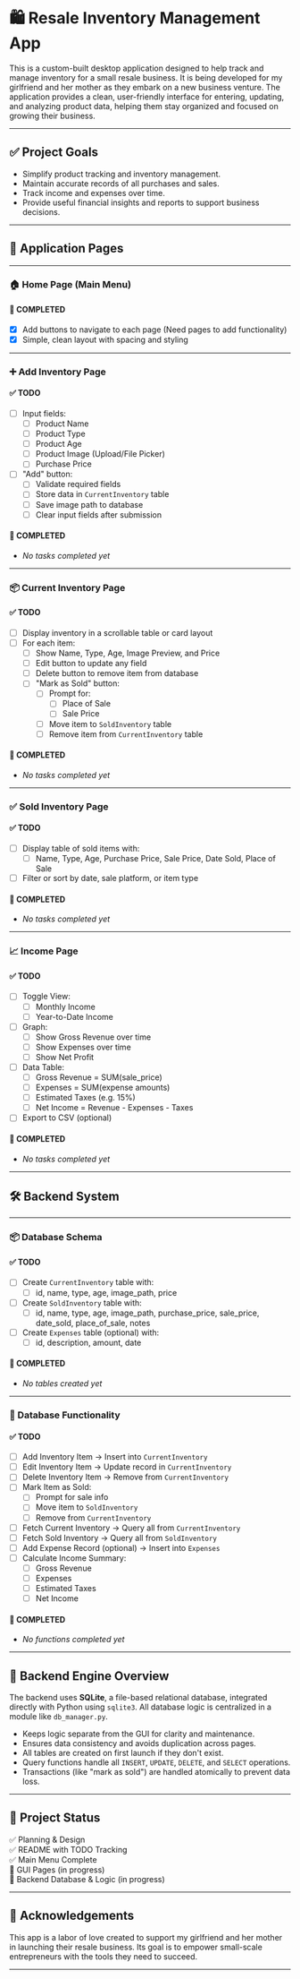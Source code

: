 # 🛍️ Resale Inventory Management App

This is a custom-built desktop application designed to help track and manage inventory for a small resale business. 
It is being developed for my girlfriend and her mother as they embark on a new business venture. 
The application provides a clean, user-friendly interface for entering, updating, and analyzing product data, helping 
them stay organized and focused on growing their business.

---

## ✅ Project Goals

- Simplify product tracking and inventory management.
- Maintain accurate records of all purchases and sales.
- Track income and expenses over time.
- Provide useful financial insights and reports to support business decisions.

---

## 📄 Application Pages

---

### 🏠 Home Page (Main Menu)

#### 🎉 COMPLETED
- [x] Add buttons to navigate to each page (Need pages to add functionality) 
- [x] Simple, clean layout with spacing and styling

---

### ➕ Add Inventory Page

#### ✅ TODO
- [ ] Input fields:
  - [ ] Product Name  
  - [ ] Product Type  
  - [ ] Product Age  
  - [ ] Product Image (Upload/File Picker)  
  - [ ] Purchase Price  
- [ ] "Add" button:
  - [ ] Validate required fields  
  - [ ] Store data in `CurrentInventory` table  
  - [ ] Save image path to database  
  - [ ] Clear input fields after submission  

#### 🎉 COMPLETED
- _No tasks completed yet_

---

### 📦 Current Inventory Page

#### ✅ TODO
- [ ] Display inventory in a scrollable table or card layout  
- [ ] For each item:
  - [ ] Show Name, Type, Age, Image Preview, and Price  
  - [ ] Edit button to update any field  
  - [ ] Delete button to remove item from database  
  - [ ] "Mark as Sold" button:
    - [ ] Prompt for:
      - [ ] Place of Sale  
      - [ ] Sale Price  
    - [ ] Move item to `SoldInventory` table  
    - [ ] Remove item from `CurrentInventory` table  

#### 🎉 COMPLETED
- _No tasks completed yet_

---

### ✅ Sold Inventory Page

#### ✅ TODO
- [ ] Display table of sold items with:
  - [ ] Name, Type, Age, Purchase Price, Sale Price, Date Sold, Place of Sale  
- [ ] Filter or sort by date, sale platform, or item type  

#### 🎉 COMPLETED
- _No tasks completed yet_

---

### 📈 Income Page

#### ✅ TODO
- [ ] Toggle View:
  - [ ] Monthly Income  
  - [ ] Year-to-Date Income  
- [ ] Graph:
  - [ ] Show Gross Revenue over time  
  - [ ] Show Expenses over time  
  - [ ] Show Net Profit  
- [ ] Data Table:
  - [ ] Gross Revenue = SUM(sale_price)  
  - [ ] Expenses = SUM(expense amounts)  
  - [ ] Estimated Taxes (e.g. 15%)  
  - [ ] Net Income = Revenue - Expenses - Taxes  
- [ ] Export to CSV (optional)  

#### 🎉 COMPLETED
- _No tasks completed yet_

---

## 🛠️ Backend System

---

### 📦 Database Schema

#### ✅ TODO
- [ ] Create `CurrentInventory` table with:
  - [ ] id, name, type, age, image_path, price  
- [ ] Create `SoldInventory` table with:
  - [ ] id, name, type, age, image_path, purchase_price, sale_price, date_sold, place_of_sale, notes  
- [ ] Create `Expenses` table (optional) with:
  - [ ] id, description, amount, date  

#### 🎉 COMPLETED
- _No tables created yet_

---

### 🔁 Database Functionality

#### ✅ TODO
- [ ] Add Inventory Item → Insert into `CurrentInventory`  
- [ ] Edit Inventory Item → Update record in `CurrentInventory`  
- [ ] Delete Inventory Item → Remove from `CurrentInventory`  
- [ ] Mark Item as Sold:
  - [ ] Prompt for sale info  
  - [ ] Move item to `SoldInventory`  
  - [ ] Remove from `CurrentInventory`  
- [ ] Fetch Current Inventory → Query all from `CurrentInventory`  
- [ ] Fetch Sold Inventory → Query all from `SoldInventory`  
- [ ] Add Expense Record (optional) → Insert into `Expenses`  
- [ ] Calculate Income Summary:
  - [ ] Gross Revenue  
  - [ ] Expenses  
  - [ ] Estimated Taxes  
  - [ ] Net Income  

#### 🎉 COMPLETED
- _No functions completed yet_

---

## 💾 Backend Engine Overview

The backend uses **SQLite**, a file-based relational database, integrated directly with Python using `sqlite3`. 
All database logic is centralized in a module like `db_manager.py`.

- Keeps logic separate from the GUI for clarity and maintenance.
- Ensures data consistency and avoids duplication across pages.
- All tables are created on first launch if they don't exist.
- Query functions handle all `INSERT`, `UPDATE`, `DELETE`, and `SELECT` operations.
- Transactions (like "mark as sold") are handled atomically to prevent data loss.

---

## 📎 Project Status

✅ Planning & Design  
✅ README with TODO Tracking  
✅ Main Menu Complete  
🚧 GUI Pages (in progress)  
🚧 Backend Database & Logic (in progress)

---

## 🤝 Acknowledgements

This app is a labor of love created to support my girlfriend and her mother in launching their resale business. 
Its goal is to empower small-scale entrepreneurs with the tools they need to succeed.

---
